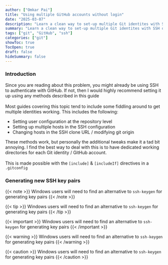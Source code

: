 ```yaml
---
author: ["Omkar Pai"]
title: "Using multiple GitHub accounts without login"
date: "2025-03-07"
description: "Learn a clean way to set-up multiple Git identites with SSH on a single system"
summary: "Learn a clean way to set-up multiple Git identites with SSH on a single system"
tags: ["git", "GitHub", "ssh"]
categories: ["git"]
showToc: true
TocOpen: true
draft: false
hideSummary: false
---
```


### Introduction

Since you are reading about this problem, you might already be using SSH to authenticate with GitHub.
If not, then I would highly recommend setting it up using any methods described in this guide<br><br>
Most guides covering this topic tend to include some fiddling around to get multiple identities working.
This includes the following:

- Setting user configuration at the repository level
- Setting up multiple hosts in the SSH configuration
- Changing hosts in the SSH clone URL / modifying git origin

These methods work, but personally the additional tweaks make it a tad bit annoying. I find the best way to deal
with this is to have dedicated working directories for each Git identity / GitHub account.<br><br>
This is made possible with the `[include]` & `[includeIf]` directives in a `.gitconfig`

### Generating new SSH key pairs

{{< note >}}
Windows users will need to find an alternative to `ssh-keygen` for generating key pairs
{{< /note >}}

{{< tip >}}
Windows users will need to find an alternative to `ssh-keygen` for generating key pairs
{{< /tip >}}

{{< important >}}
Windows users will need to find an alternative to `ssh-keygen` for generating key pairs
{{< /important >}}

{{< warning >}}
Windows users will need to find an alternative to `ssh-keygen` for generating key pairs
{{< /warning >}}

{{< caution >}}
Windows users will need to find an alternative to `ssh-keygen` for generating key pairs
{{< /caution >}}
